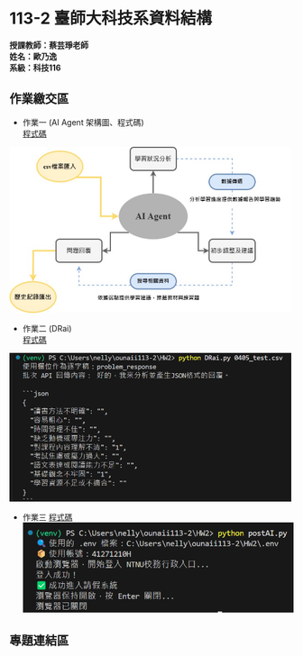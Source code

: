 # 113-2 臺師大科技系資料結構  
__授課教師：蔡芸琤老師__    
__姓名：歐乃逸__    
__系級：科技116__

## 作業繳交區

* 作業一 (AI Agent 架構圖、程式碼)  
[程式碼](https://github.com/0una11/ounaii113-2/blob/main/test/dataAgent.py)  
<img src="https://raw.githubusercontent.com/0una11/ounaii113-2/main/AI%20Agent%20%E6%9E%B6%E6%A7%8B%E5%9C%96.jpg" alt="AI Agent 架構圖" width="500">

* 作業二 (DRai)  
[程式碼](https://github.com/0una11/ounaii113-2/blob/main/HW2/DRai.py)  
<img src="https://raw.githubusercontent.com/0una11/ounaii113-2/main/DRai%E9%81%8B%E8%A1%8C.png" alt="DRai運行" width="500">

* 作業三
[程式碼](https://github.com/0una11/ounaii113-2/blob/main/test/dataAgent.py)
![loginAI](https://github.com/0una11/ounaii113-2/blob/main/postAI.png)
## 專題連結區
